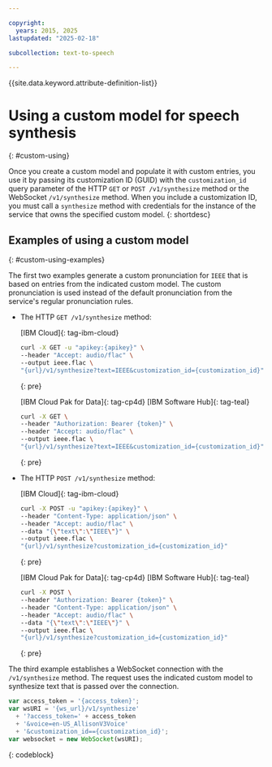 ```yaml
---

copyright:
  years: 2015, 2025
lastupdated: "2025-02-18"

subcollection: text-to-speech

---
```


{{site.data.keyword.attribute-definition-list}}

# Using a custom model for speech synthesis
{: #custom-using}

Once you create a custom model and populate it with custom entries, you use it by passing its customization ID (GUID) with the `customization_id` query parameter of the HTTP `GET` or `POST /v1/synthesize` method or the WebSocket `/v1/synthesize` method. When you include a customization ID, you must call a `synthesize` method with credentials for the instance of the service that owns the specified custom model.
{: shortdesc}

## Examples of using a custom model
{: #custom-using-examples}

The first two examples generate a custom pronunciation for `IEEE` that is based on entries from the indicated custom model. The custom pronunciation is used instead of the default pronunciation from the service's regular pronunciation rules.

-   The HTTP `GET /v1/synthesize` method:

    [IBM Cloud]{: tag-ibm-cloud}

    ```bash
    curl -X GET -u "apikey:{apikey}" \
    --header "Accept: audio/flac" \
    --output ieee.flac \
    "{url}/v1/synthesize?text=IEEE&customization_id={customization_id}"
    ```
    {: pre}

    [IBM Cloud Pak for Data]{: tag-cp4d} [IBM Software Hub]{: tag-teal}

    ```bash
    curl -X GET \
    --header "Authorization: Bearer {token}" \
    --header "Accept: audio/flac" \
    --output ieee.flac \
    "{url}/v1/synthesize?text=IEEE&customization_id={customization_id}"
    ```
    {: pre}

-   The HTTP `POST /v1/synthesize` method:

    [IBM Cloud]{: tag-ibm-cloud}

    ```bash
    curl -X POST -u "apikey:{apikey}" \
    --header "Content-Type: application/json" \
    --header "Accept: audio/flac" \
    --data "{\"text\":\"IEEE\"}" \
    --output ieee.flac \
    "{url}/v1/synthesize?customization_id={customization_id}"
    ```
    {: pre}

    [IBM Cloud Pak for Data]{: tag-cp4d} [IBM Software Hub]{: tag-teal}

    ```bash
    curl -X POST \
    --header "Authorization: Bearer {token}" \
    --header "Content-Type: application/json" \
    --header "Accept: audio/flac" \
    --data "{\"text\":\"IEEE\"}" \
    --output ieee.flac \
    "{url}/v1/synthesize?customization_id={customization_id}"
    ```
    {: pre}

The third example establishes a WebSocket connection with the `/v1/synthesize` method. The request uses the indicated custom model to synthesize text that is passed over the connection.

```javascript
var access_token = '{access_token}';
var wsURI = '{ws_url}/v1/synthesize'
  + '?access_token=' + access_token
  + '&voice=en-US_AllisonV3Voice'
  + '&customization_id=={customization_id}';
var websocket = new WebSocket(wsURI);

```
{: codeblock}
